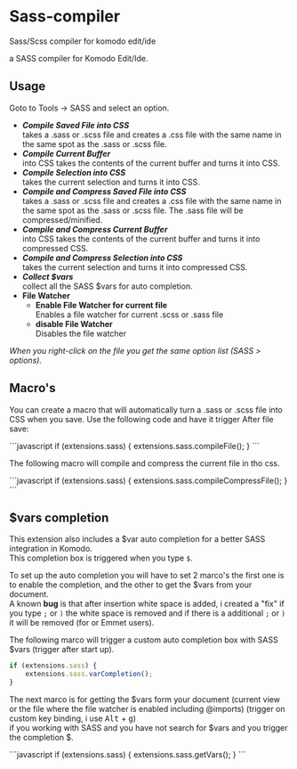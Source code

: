 # Sass-compiler
Sass/Scss compiler for komodo edit/ide

a SASS compiler for Komodo Edit/Ide.  

<h2>Usage</h2>
<p>Goto to Tools -&gt; SASS and select an option.</p>
<ul>
<li><strong><em>Compile Saved File into CSS</em></strong><br>
takes a .sass or .scss file and creates a .css file with the same name in the same spot as the .sass or .scss file.</li>
<li><strong><em>Compile Current Buffer</em></strong><br>
into CSS takes the contents of the current buffer and turns it into CSS.</li>
<li><strong><em>Compile Selection into CSS</em></strong><br> 
takes the current selection and turns it into CSS.</li>
<li><strong><em>Compile and Compress Saved File into CSS</em></strong><br>
takes a .sass or .scss file and creates a .css file with the same name in the same spot as the .sass or .scss file. The .sass file will be compressed/minified.</li>
<li><strong><em>Compile and Compress Current Buffer</em></strong><br>
into CSS takes the contents of the current buffer and turns it into compressed CSS.</li>
<li><strong><em>Compile and Compress Selection into CSS</em></strong><br> 
takes the current selection and turns it into compressed CSS.</li>
<li><strong><em>Collect $vars</em></strong><br> 
collect all the SASS $vars for auto completion.</li>
<li><strong>File Watcher</strong><ul>
<li>
<strong>Enable File Watcher for current file</strong><br>
Enables a file watcher for current .scss or .sass file
</li>
<li>
<strong>disable File Watcher</strong><br>
Disables the file watcher
</li>
</ul>
</ul>
<em>When you right-click on the file you get the same option list (SASS > options).</em>


<h2>Macro's</h2>
<p>You can create a macro that will automatically turn a .sass or .scss file into CSS when you save. Use the following code and have it trigger After file save:</p>
```javascript
if (extensions.sass) {
	extensions.sass.compileFile();
}
```
<p>The following macro will compile and compress the current file in tho css.</p>
```javascript
if (extensions.sass) {
	extensions.sass.compileCompressFile();
}
```

<h2>$vars completion</h2>
<p>This extension also includes a $var auto completion for a better SASS integration in Komodo.<br>
This completion box is triggered when you type <code>$</code>.</p>
<p>To set up the auto completion you will have to set 2 marco's the first one is to enable the completion, and the other to get the $vars from your document.<br>
A known <b>bug</b> is that after insertion white space is added, i created a "fix" if you type <code>;</code> or <code>)</code> the white space is removed and if there is a additional <code>;</code> or <code>)</code> it will be removed (for or Emmet users).</p>
<p>The following marco will trigger a custom auto completion box with SASS $vars (trigger after start up).  
</p>

```javascript
if (extensions.sass) {
    extensions.sass.varCompletion();
}
 ```
 <p>The next marco is for getting the $vars form your document (current view or the file where the file watcher is enabled including @imports) (trigger on custom key binding, i use <kbd>Alt</kbd> + <kbd>g</kbd>)<br>
 if you working with SASS and you have not search for $vars and you trigger the completion $.</p>
 ```javascript
 if (extensions.sass) {
    extensions.sass.getVars(); 
}
```